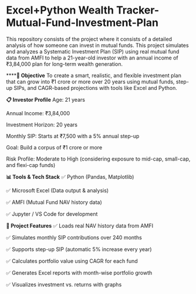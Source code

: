 # Excel+Python Wealth Tracker- Mutual-Fund-Investment-Plan
This repository consists of the project where it consists of a detailed analysis of how someone can invest in mutual funds. 
This project simulates and analyzes a Systematic Investment Plan (SIP) using real mutual fund data from AMFI to help a 21-year-old investor with an annual income of ₹3,84,000 plan for long-term wealth generation.

******🧠 Objective**
To create a smart, realistic, and flexible investment plan that can grow into ₹1 crore or more over 20 years using mutual funds, step-up SIPs, and CAGR-based projections with tools like Excel and Python.

**📋 Investor Profile**
Age: 21 years

Annual Income: ₹3,84,000

Investment Horizon: 20 years

Monthly SIP: Starts at ₹7,500 with a 5% annual step-up

Goal: Build a corpus of ₹1 crore or more

Risk Profile: Moderate to High (considering exposure to mid-cap, small-cap, and flexi-cap funds)

**📊 Tools & Tech Stack**
✅ Python (Pandas, Matplotlib)

✅ Microsoft Excel (Data output & analysis)

✅ AMFI (Mutual Fund NAV history data)

✅ Jupyter / VS Code for development

**🔎 Project Features**
✅ Loads real NAV history data from AMFI

✅ Simulates monthly SIP contributions over 240 months

✅ Supports step-up SIP (automatic 5% increase every year)

✅ Calculates portfolio value using CAGR for each fund

✅ Generates Excel reports with month-wise portfolio growth

✅ Visualizes investment vs. returns with graphs




